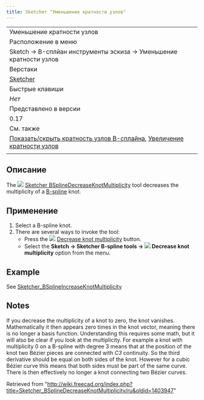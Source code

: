 ```yaml
---
title: Sketcher "Уменьшение кратности узлов"
---
```

|  |
| --- |
| Уменьшение кратности узлов |
| Расположение в меню |
| Sketch → B-сплйан инструменты эскиза → Уменьшение кратности узлов |
| Верстаки |
| [Sketcher](/Sketcher_Workbench/ru "Sketcher Workbench/ru") |
| Быстрые клавиши |
| *Нет* |
| Представлено в версии |
| 0.17 |
| См. также |
| [Показать/скрыть кратность узлов B-сплайна](/Sketcher_BSplineKnotMultiplicity/ru "Sketcher BSplineKnotMultiplicity/ru"), [Увеличение кратности узлов](/Sketcher_BSplineIncreaseKnotMultiplicity/ru "Sketcher BSplineIncreaseKnotMultiplicity/ru") |
|  |

## Описание

The ![](/images/Sketcher_BSplineDecreaseKnotMultiplicity.svg) [Sketcher BSplineDecreaseKnotMultiplicity](/Sketcher_BSplineDecreaseKnotMultiplicity "Sketcher BSplineDecreaseKnotMultiplicity") tool decreases the multiplicity of a [B-spline](/B-Splines "B-Splines") knot.

## Применение

1. Select a B-spline knot.
2. There are several ways to invoke the tool:
   * Press the ![](/images/Sketcher_BSplineDecreaseKnotMultiplicity.svg) [Decrease knot multiplicity](/Sketcher_BSplineDecreaseKnotMultiplicity "Sketcher BSplineDecreaseKnotMultiplicity") button.
   * Select the **Sketch → Sketcher B-spline tools → ![](/images/Sketcher_BSplineDecreaseKnotMultiplicity.svg) Decrease knot multiplicity** option from the menu.

## Example

See [Sketcher\_BSplineIncreaseKnotMultiplicity](/Sketcher_BSplineIncreaseKnotMultiplicity#Example "Sketcher BSplineIncreaseKnotMultiplicity")

## Notes

If you decrease the multiplicity of a knot to zero, the knot vanishes. Mathematically it then appears zero times in the knot vector, meaning there is no longer a basis function. Understanding this requires some math, but it will also be clear if you look at the multiplicity. For example a knot with multiplicity 0 on a B-spline with degree 3
means that at the position of the knot two Bézier pieces are connected with *C3* continuity. So the third derivative should be equal on both sides of the knot. However for a cubic Bézier curve this means that both sides must be part of the same curve. There is then effectively no longer a knot connecting two Bézier curves.

Retrieved from "<http://wiki.freecad.org/index.php?title=Sketcher_BSplineDecreaseKnotMultiplicity/ru&oldid=1403947>"